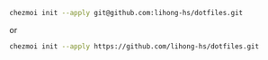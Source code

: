 ```sh
chezmoi init --apply git@github.com:lihong-hs/dotfiles.git
```
or
```sh
chezmoi init --apply https://github.com/lihong-hs/dotfiles.git
```
